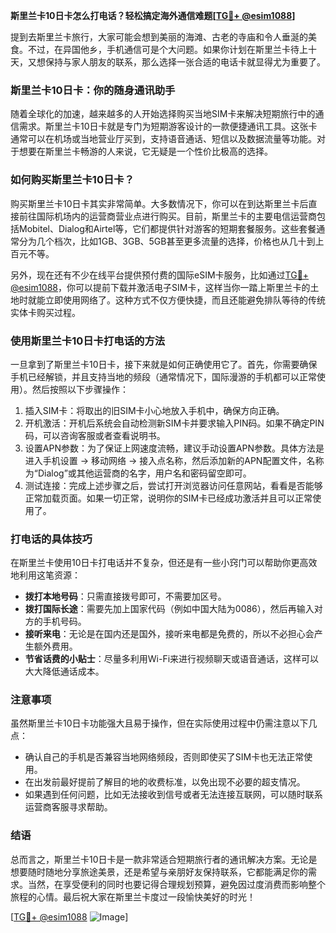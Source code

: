 **斯里兰卡10日卡怎么打电话？轻松搞定海外通信难题[[TG💪+ @esim1088](https://t.me/s/esim1088)]**

提到去斯里兰卡旅行，大家可能会想到美丽的海滩、古老的寺庙和令人垂涎的美食。不过，在异国他乡，手机通信可是个大问题。如果你计划在斯里兰卡待上十天，又想保持与家人朋友的联系，那么选择一张合适的电话卡就显得尤为重要了。

### 斯里兰卡10日卡：你的随身通讯助手

随着全球化的加速，越来越多的人开始选择购买当地SIM卡来解决短期旅行中的通信需求。斯里兰卡10日卡就是专门为短期游客设计的一款便捷通讯工具。这张卡通常可以在机场或当地营业厅买到，支持语音通话、短信以及数据流量等功能。对于想要在斯里兰卡畅游的人来说，它无疑是一个性价比极高的选择。

### 如何购买斯里兰卡10日卡？

购买斯里兰卡10日卡其实非常简单。大多数情况下，你可以在到达斯里兰卡后直接前往国际机场内的运营商营业点进行购买。目前，斯里兰卡的主要电信运营商包括Mobitel、Dialog和Airtel等，它们都提供针对游客的短期套餐服务。这些套餐通常分为几个档次，比如1GB、3GB、5GB甚至更多流量的选择，价格也从几十到上百元不等。

另外，现在还有不少在线平台提供预付费的国际eSIM卡服务，比如通过[TG💪+ @esim1088](https://t.me/s/esim1088)，你可以提前下载并激活电子SIM卡，这样当你一踏上斯里兰卡的土地时就能立即使用网络了。这种方式不仅方便快捷，而且还能避免排队等待的传统实体卡购买过程。

### 使用斯里兰卡10日卡打电话的方法

一旦拿到了斯里兰卡10日卡，接下来就是如何正确使用它了。首先，你需要确保手机已经解锁，并且支持当地的频段（通常情况下，国际漫游的手机都可以正常使用）。然后按照以下步骤操作：

1. 插入SIM卡：将取出的旧SIM卡小心地放入手机中，确保方向正确。
2. 开机激活：开机后系统会自动检测新SIM卡并要求输入PIN码。如果不确定PIN码，可以咨询客服或者查看说明书。
3. 设置APN参数：为了保证上网速度流畅，建议手动设置APN参数。具体方法是进入手机设置 -> 移动网络 -> 接入点名称，然后添加新的APN配置文件，名称为“Dialog”或其他运营商的名字，用户名和密码留空即可。
4. 测试连接：完成上述步骤之后，尝试打开浏览器访问任意网站，看看是否能够正常加载页面。如果一切正常，说明你的SIM卡已经成功激活并且可以正常使用了。

### 打电话的具体技巧

在斯里兰卡使用10日卡打电话并不复杂，但还是有一些小窍门可以帮助你更高效地利用这笔资源：

- **拨打本地号码**：只需直接拨号即可，不需要加区号。
- **拨打国际长途**：需要先加上国家代码（例如中国大陆为0086），然后再输入对方的手机号码。
- **接听来电**：无论是在国内还是国外，接听来电都是免费的，所以不必担心会产生额外费用。
- **节省话费的小贴士**：尽量多利用Wi-Fi来进行视频聊天或语音通话，这样可以大大降低通话成本。

### 注意事项

虽然斯里兰卡10日卡功能强大且易于操作，但在实际使用过程中仍需注意以下几点：

- 确认自己的手机是否兼容当地网络频段，否则即使买了SIM卡也无法正常使用。
- 在出发前最好提前了解目的地的收费标准，以免出现不必要的超支情况。
- 如果遇到任何问题，比如无法接收到信号或者无法连接互联网，可以随时联系运营商客服寻求帮助。

### 结语

总而言之，斯里兰卡10日卡是一款非常适合短期旅行者的通讯解决方案。无论是想要随时随地分享旅途美景，还是希望与亲朋好友保持联系，它都能满足你的需求。当然，在享受便利的同时也要记得合理规划预算，避免因过度消费而影响整个旅程的心情。最后祝大家在斯里兰卡度过一段愉快美好的时光！

[[TG💪+ @esim1088](https://t.me/s/esim1088) ![Image](https://i.postimg.cc/4NQfJmqS/Snipaste-2025-05-13-00-14-12.png)]